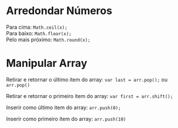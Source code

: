 # Arredondar Números

Para cima: `Math.ceil(x);`  
Para baixo: `Math.floor(x);`  
Pelo mais próximo: `Math.round(x);`  

# Manipular Array

Retirar e retornar o último item do array: `var last = arr.pop();` ou `arr.pop()`

Retirar e retornar o primeiro item do array: `var first = arr.shift();`

Inserir como último item do array: `arr.push(0);`

Inserir como primeiro item do array: `arr.push(10)`
